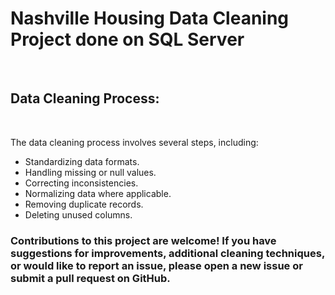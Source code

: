 # Nashville Housing Data Cleaning Project done on SQL Server 
<br>

## Data Cleaning Process: <br>
<br>

The data cleaning process involves several steps, including:

- Standardizing data formats.
- Handling missing or null values.
- Correcting inconsistencies.
- Normalizing data where applicable.
- Removing duplicate records.
- Deleting unused columns.



### Contributions to this project are welcome! If you have suggestions for improvements, additional cleaning techniques, or would like to report an issue, please open a new issue or submit a pull request on GitHub. ###

